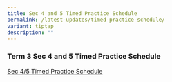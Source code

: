 ```yaml
---
title: Sec 4 and 5 Timed Practice Schedule
permalink: /latest-updates/timed-practice-schedule/
variant: tiptap
description: ""
---
```

<h3>Term 3 Sec 4 and 5 Timed Practice Schedule</h3>
<p><a href="/files/Latest Updates/Sec_1_5_Term_3_Timed_Practice_2025__Amended_.pdf" rel="noopener nofollow" target="_blank">Sec 4/5 Timed Practice Schedule</a>
</p>